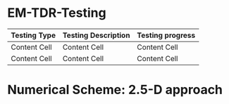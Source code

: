 # EM-TDR-Testing

| Testing Type  | Testing Description | Testing progress |
| ------------- | ------------- | ------------- |
| Content Cell  | Content Cell  | Content Cell  |
| Content Cell  | Content Cell  | Content Cell  |

# Numerical Scheme: 2.5-D approach
